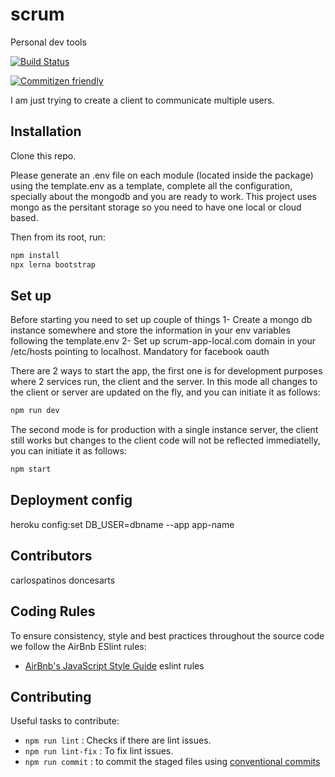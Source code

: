 # scrum

Personal dev tools

[![Build Status](https://travis-ci.com/carlospatinos/scrum.svg?branch=main)](https://travis-ci.com/carlospatinos/scrum)

[![Commitizen friendly](https://img.shields.io/badge/commitizen-friendly-brightgreen.svg)](http://commitizen.github.io/cz-cli/)


I am just trying to create a client to communicate multiple users.


## Installation

Clone this repo.

Please generate an .env file on each module (located inside the package) using the template.env as a template, complete all the configuration, specially about the mongodb and you are ready to work. This project uses mongo as the persitant storage so you need to have one local or cloud based.

Then from its root, run:

```sh
npm install
npx lerna bootstrap
```

## Set up

Before starting you need to set up couple of things
1- Create a mongo db instance somewhere and store the information in your env variables following the template.env
2- Set up scrum-app-local.com domain in your /etc/hosts pointing to localhost. Mandatory for facebook oauth

There are 2 ways to start the app, the first one is for development purposes where 2 services run, the client and the server. In this mode all changes to the client or server are updated on the fly, and you can initiate it as follows:

```sh
npm run dev
```

The second mode is for production with a single instance server, the client still works but changes to the client code will not be reflected immediatelly, you can initiate it as follows:

```sh
npm start
```

## Deployment config

heroku config:set DB_USER=dbname --app app-name

## Contributors

carlospatinos
doncesarts
## Coding Rules

To ensure consistency, style and best practices throughout the source code we follow the AirBnb ESlint rules:

- [AirBnb's JavaScript Style Guide](https://github.com/airbnb/javascript) eslint rules

## Contributing

Useful tasks to contribute:

- `npm run lint` : Checks if there are lint issues.
- `npm run lint-fix` : To fix lint issues.
- `npm run commit` : to commit the staged files using [conventional commits](https://github.com/commitizen/cz-cli)